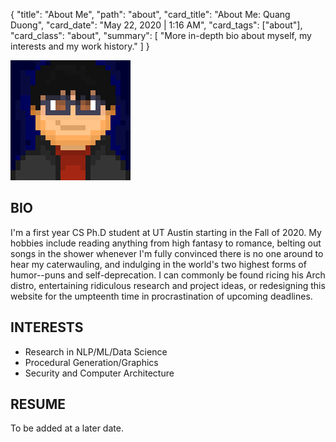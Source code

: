 {
    "title": "About Me",
    "path": "about",
    "card_title": "About Me: Quang Duong",
    "card_date": "May 22, 2020 | 1:16 AM",
    "card_tags": ["about"],
    "card_class": "about",
    "summary": [
        "More in-depth bio about myself, my interests and my work history."
    ]
}

![profile pic](/static/media/profile.png)

## BIO

I'm a first year CS Ph.D student at UT Austin starting in the Fall of 2020. My
hobbies include reading anything from high fantasy to romance, belting out songs
in the shower whenever I'm fully convinced there is no one around to hear my
caterwauling, and indulging in the world's two highest forms of humor--puns and
self-deprecation. I can commonly be found ricing his Arch distro, entertaining
ridiculous research and project ideas, or redesigning this website for the
umpteenth time in procrastination of upcoming deadlines.

## INTERESTS

- Research in NLP/ML/Data Science
- Procedural Generation/Graphics
- Security and Computer Architecture

## RESUME

To be added at a later date.
